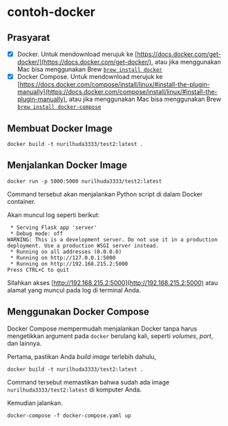 # contoh-docker

## Prasyarat

* [x] Docker. Untuk mendownload merujuk ke [https://docs.docker.com/get-docker/](https://docs.docker.com/get-docker/), atau jika menggunakan Mac bisa menggunakan Brew [`brew install docker`](https://formulae.brew.sh/formula/docker)
* [x] Docker Compose. Untuk mendownload merujuk ke [https://docs.docker.com/compose/install/linux/#install-the-plugin-manually](https://docs.docker.com/compose/install/linux/#install-the-plugin-manually), atau jika menggunakan Mac bisa menggunakan Brew [`brew install docker-compose`](https://formulae.brew.sh/formula/docker-compose)

## Membuat Docker Image

```shell
docker build -t nurilhuda3333/test2:latest .
```

## Menjalankan Docker Image

```shell
docker run -p 5000:5000 nurilhuda3333/test2:latest
```

Command tersebut akan menjalankan Python script di dalam Docker container.

Akan muncul log seperti berikut:

```shell
 * Serving Flask app 'server'
 * Debug mode: off
WARNING: This is a development server. Do not use it in a production deployment. Use a production WSGI server instead.
 * Running on all addresses (0.0.0.0)
 * Running on http://127.0.0.1:5000
 * Running on http://192.168.215.2:5000
Press CTRL+C to quit

```

Silahkan akses [http://192.168.215.2:5000](http://192.168.215.2:5000) atau alamat yang muncul pada log di terminal Anda.

## Menggunakan Docker Compose

Docker Compose mempermudah menjalankan Docker tanpa harus mengetikkan argument pada `docker` berulang kali, seperti _volumes_, _port_, dan lainnya.

Pertama, pastikan Anda _build image_ terlebih dahulu,

```shell
docker build -t nurilhuda3333/test2:latest .
```

Command tersebut memastikan bahwa sudah ada image `nurilhuda3333/test2:latest` di komputer Anda.

Kemudian jalankan.

```shell
docker-compose -f docker-compose.yaml up
```


